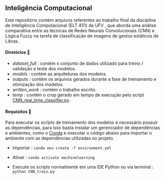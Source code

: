 ## Inteligência Computacional

Este repositório contém arquivos referentes ao trabalho final da disciplina de Inteligência Computacional (ELT 451) da UFV , que aborda uma análise comparativa entre as técnicas de Redes Neurais Convolucionais (CNN) e Lógica Fuzzy na tarefa de classificação de imagens de gestos estáticos de Libras.

#### Diretórios :file_folder:

* *dataset_full* : contém o conjunto de dados utilizado para treino / validação e teste dos modelos.
* *models* : contém as arquiteturas dos modelos.
* *outputs* : contém os arquivos gerados durante a fase de treinamento e otimização dos modelos.
* *written_work* : contém o trabalho escrito.
* *temp* : contém o crop gerado em tempo de execução pelo script [CNN_real_time_classifier.py](https://github.com/IureRosa/comp-Intelligence/TrabFinal/blob/master/CNN_real_time_classifier.py).


#### Requisitos :bookmark_tabs:

Para executar os scripts de treinamento dos modelos é necessário possuir as dependências, para isso basta instalar um gerenciador de dependências e ambientes, como o [Conda](https://docs.conda.io/en/latest/conda.html) e executar o código abaixo para importar o ambiente com as dependências utilizadas no projeto.

* Importar : ```conda env create -f environment.yml```

* Ativar : ```conda activate machinelearning```

* Execute os scripts normalmente em uma IDE Python ou via terminal : ```python CNN_train.py ```

 
